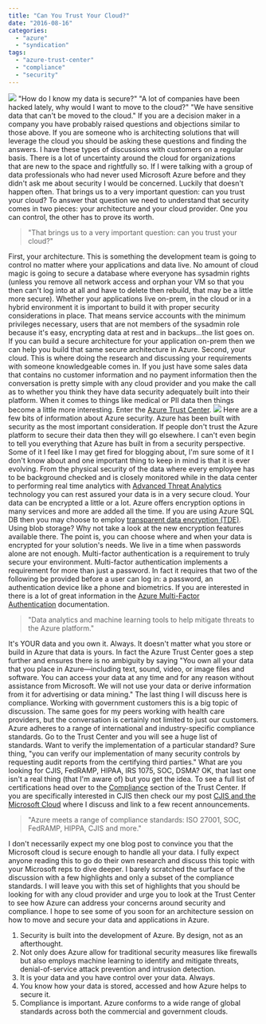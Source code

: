 ```yaml
---
title: "Can You Trust Your Cloud?"
date: "2016-08-16"
categories: 
  - "azure"
  - "syndication"
tags: 
  - "azure-trust-center"
  - "compliance"
  - "security"
---
```


![](https://images.bradleyschacht.com/wp-content/uploads/2016/08/can_you_trust_your_cloud_featured.png) "How do I know my data is secure?" "A lot of companies have been hacked lately, why would I want to move to the cloud?" "We have sensitive data that can't be moved to the cloud." If you are a decision maker in a company you have probably raised questions and objections similar to those above. If you are someone who is architecting solutions that will leverage the cloud you should be asking these questions and finding the answers. I have these types of discussions with customers on a regular basis. There is a lot of uncertainty around the cloud for organizations that are new to the space and rightfully so. If I were talking with a group of data professionals who had never used Microsoft Azure before and they didn't ask me about security I would be concerned. Luckily that doesn't happen often. That brings us to a very important question: can you trust your cloud? To answer that question we need to understand that security comes in two pieces: your architecture and your cloud provider. One you can control, the other has to prove its worth.

> "That brings us to a very important question: can you trust your cloud?"

First, your architecture. This is something the development team is going to control no matter where your applications and data live. No amount of cloud magic is going to secure a database where everyone has sysadmin rights (unless you remove all network access and orphan your VM so that you then can't log into at all and have to delete then rebuild, that may be a little more secure). Whether your applications live on-prem, in the cloud or in a hybrid environment it is important to build it with proper security considerations in place. That means service accounts with the minimum privileges necessary, users that are not members of the sysadmin role because it's easy, encrypting data at rest and in backups...the list goes on. If you can build a secure architecture for your application on-prem then we can help you build that same secure architecture in Azure. Second, your cloud. This is where doing the research and discussing your requirements with someone knowledgeable comes in. If you just have some sales data that contains no customer information and no payment information then the conversation is pretty simple with any cloud provider and you make the call as to whether you think they have data security adequately built into their platform. When it comes to things like medical or PII data then things become a little more interesting. Enter the [Azure Trust Center](https://azure.microsoft.com/en-us/support/trust-center/). ![](https://images.bradleyschacht.com/wp-content/uploads/2016/08/can_you_trust_your_cloud_1.png) Here are a few bits of information about Azure security. Azure has been built with security as the most important consideration. If people don't trust the Azure platform to secure their data then they will go elsewhere. I can't even begin to tell you everything that Azure has built in from a security perspective. Some of it I feel like I may get fired for blogging about, I'm sure some of it I don't know about and one important thing to keep in mind is that it is ever evolving. From the physical security of the data where every employee has to be background checked and is closely monitored while in the data center to performing real time analytics with [Advanced Threat Analytics](https://www.microsoft.com/en-us/cloud-platform/advanced-threat-analytics) technology you can rest assured your data is in a very secure cloud. Your data can be encrypted a little or a lot. Azure offers encryption options in many services and more are added all the time. If you are using Azure SQL DB then you may choose to employ [transparent data encryption (TDE)](https://msdn.microsoft.com/en-us/library/dn948096.aspx). Using blob storage? Why not take a look at the new encryption features available there. The point is, you can choose where and when your data is encrypted for your solution's needs. We live in a time when passwords alone are not enough. Multi-factor authentication is a requirement to truly secure your environment. Multi-factor authentication implements a requirement for more than just a password. In fact it requires that two of the following be provided before a user can log in: a password, an authentication device like a phone and biometrics. If you are interested in there is a lot of great information in the [Azure Multi-Factor Authentication](https://docs.microsoft.com/en-us/) documentation.

> "Data analytics and machine learning tools to help mitigate threats to the Azure platform."

It's YOUR data and you own it. Always. It doesn't matter what you store or build in Azure that data is yours. In fact the Azure Trust Center goes a step further and ensures there is no ambiguity by saying "You own all your data that you place in Azure—including text, sound, video, or image files and software. You can access your data at any time and for any reason without assistance from Microsoft. We will not use your data or derive information from it for advertising or data mining." The last thing I will discuss here is compliance. Working with government customers this is a big topic of discussion. The same goes for my peers working with health care providers, but the conversation is certainly not limited to just our customers. Azure adheres to a range of international and industry-specific compliance standards. Go to the Trust Center and you will see a huge list of standards. Want to verify the implementation of a particular standard? Sure thing, "you can verify our implementation of many security controls by requesting audit reports from the certifying third parties." What are you looking for CJIS, FedRAMP, HIPAA, IRS 1075, SOC, DSMA? OK, that last one isn't a real thing (that I'm aware of) but you get the idea. To see a full list of certifications head over to the [Compliance](https://www.microsoft.com/en-us/TrustCenter/Compliance/default.aspx) section of the Trust Center. If you are specifically interested in CJIS then check our my post [CJIS and the Microsoft Cloud](https://bradleyschacht.com/cjis-and-the-microsoft-cloud/) where I discuss and link to a few recent announcements.

> "Azure meets a range of compliance standards: ISO 27001, SOC, FedRAMP, HIPPA, CJIS and more."

I don't necessarily expect my one blog post to convince you that the Microsoft cloud is secure enough to handle all your data. I fully expect anyone reading this to go do their own research and discuss this topic with your Microsoft reps to dive deeper. I barely scratched the surface of the discussion with a few highlights and only a subset of the compliance standards. I will leave you with this set of highlights that you should be looking for with any cloud provider and urge you to look at the Trust Center to see how Azure can address your concerns around security and compliance. I hope to see some of you soon for an architecture session on how to move and secure your data and applications in Azure.

1. Security is built into the development of Azure. By design, not as an afterthought.
2. Not only does Azure allow for traditional security measures like firewalls but also employs machine learning to identify and mitigate threats, denial-of-service attack prevention and intrusion detection.
3. It is your data and you have control over your data. Always.
4. You know how your data is stored, accessed and how Azure helps to secure it.
5. Compliance is important. Azure conforms to a wide range of global standards across both the commercial and government clouds.
